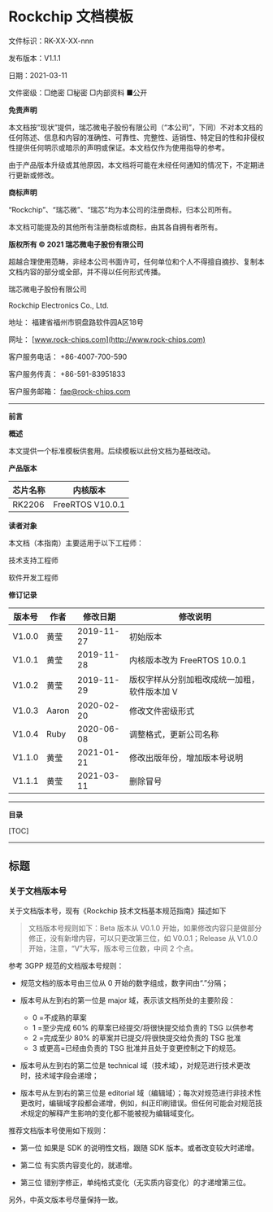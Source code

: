 # Rockchip 文档模板

文件标识：RK-XX-XX-nnn

发布版本：V1.1.1

日期：2021-03-11

文件密级：□绝密   □秘密   □内部资料   ■公开

**免责声明**

本文档按“现状”提供，瑞芯微电子股份有限公司（“本公司”，下同）不对本文档的任何陈述、信息和内容的准确性、可靠性、完整性、适销性、特定目的性和非侵权性提供任何明示或暗示的声明或保证。本文档仅作为使用指导的参考。

由于产品版本升级或其他原因，本文档将可能在未经任何通知的情况下，不定期进行更新或修改。

**商标声明**

“Rockchip”、“瑞芯微”、“瑞芯”均为本公司的注册商标，归本公司所有。

本文档可能提及的其他所有注册商标或商标，由其各自拥有者所有。

**版权所有 © 2021 瑞芯微电子股份有限公司**

超越合理使用范畴，非经本公司书面许可，任何单位和个人不得擅自摘抄、复制本文档内容的部分或全部，并不得以任何形式传播。

瑞芯微电子股份有限公司

Rockchip Electronics Co., Ltd.

地址：     福建省福州市铜盘路软件园A区18号

网址：     [www.rock-chips.com](http://www.rock-chips.com)

客户服务电话： +86-4007-700-590

客户服务传真： +86-591-83951833

客户服务邮箱： [fae@rock-chips.com](mailto:fae@rock-chips.com)

---

**前言**

**概述**

本文提供一个标准模板供套用。后续模板以此份文档为基础改动。

**产品版本**

| **芯片名称** | **内核版本**     |
| ------------ | ---------------- |
| RK2206       | FreeRTOS V10.0.1 |

**读者对象**

本文档（本指南）主要适用于以下工程师：

技术支持工程师

软件开发工程师

**修订记录**

| **版本号** | **作者** | **修改日期** | **修改说明**                                 |
| ---------- | -------- | ------------ | -------------------------------------------- |
| V1.0.0     | 黄莹     | 2019-11-27   | 初始版本                                     |
| V1.0.1     | 黄莹     | 2019-11-28   | 内核版本改为 FreeRTOS 10.0.1                 |
| V1.0.2     | 黄莹     | 2019-11-29   | 版权字样从分别加粗改成统一加粗，软件版本加 V |
| V1.0.3     | Aaron    | 2020-02-20   | 修改文件密级形式                             |
| V1.0.4     | Ruby     | 2020-06-08   | 调整格式，更新公司名称                       |
| V1.1.0     | 黄莹     | 2021-01-21   | 修改出版年份，增加版本号说明                 |
| V1.1.1     | 黄莹     | 2021-03-11   | 删除冒号                                     |

---

**目录**

[TOC]

---

## 标题

### 关于文档版本号

关于文档版本号，现有《Rockchip 技术文档基本规范指南》描述如下

> 文档版本号规则如下：Beta 版本从 V0.1.0 开始，如果修改内容只是做部分修正，没有新增内容，可以只更改第三位，如 V0.0.1；Release 从 V1.0.0 开始，注意，“V”大写，版本号三位数，中间 2 个点。

参考 3GPP 规范的文档版本号规则：

- 规范文档的版本号由三位从 0 开始的数字组成，数字间由“.”分隔；

- 版本号从左到右的第一位是 major 域，表示该文档所处的主要阶段：

    - 0 =不成熟的草案
    - 1 =至少完成 60% 的草案已经提交/将很快提交给负责的 TSG 以供参考
    - 2 =完成至少 80% 的草案并已提交/将很快提交给负责的 TSG 批准
    - 3 或更高=已经由负责的 TSG 批准并且处于变更控制之下的规范。

- 版本号从左到右的第二位是 technical 域（技术域），对规范进行技术更改时，技术域字段会递增；

- 版本号从左到右的第三位是 editorial 域（编辑域）；每次对规范进行非技术性更改时，编辑域字段都会递增，例如，纠正印刷错误。但任何可能会对规范技术规定的解释产生影响的变化都不能被视为编辑域变化。

推荐文档版本号使用如下规则：

- 第一位 如果是 SDK 的说明性文档，跟随 SDK 版本。或者改变较大时递增。

- 第二位 有实质内容变化的，就递增。

- 第三位 错别字修正，单纯格式变化（无实质内容变化）的才递增第三位。

另外，中英文版本号尽量保持一致。
